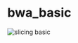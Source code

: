 # bwa_basic

![slicing basic](https://user-images.githubusercontent.com/36717925/192921962-002e7f64-7771-4b04-87e4-24d7a93a3eaf.png)
